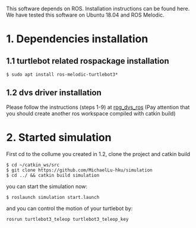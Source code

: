 This software depends on ROS. Installation instructions can be found here. We have tested this software on Ubuntu 18.04 and ROS Melodic.

# 1. Dependencies installation

## 1.1 turtlebot related rospackage installation 
```
$ sudo apt install ros-melodic-turtlebot3*
```
## 1.2 dvs driver installation 

Please follow the instructions (steps 1-9) at [rpg_dvs_ros](https://github.com/uzh-rpg/rpg_dvs_ros)
(Pay attention that you should create another ros workspace compiled with catkin build)

# 2. Started simulation

First cd to the collume you created in 1.2, clone the project and catkin build
```
$ cd ~/catkin_ws/src
$ git clone https://github.com/MichaelLu-hku/simulation
$ cd ../ && catkin build simulation
```
you can start the simulation now:
```
$ roslaunch simulation start.launch 
```
and you can control the motion of your turtlebot by:
```
rosrun turtlebot3_teleop turtlebot3_teleop_key
```
